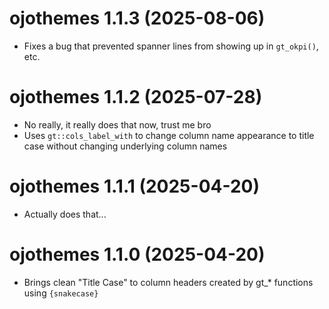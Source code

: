 # ojothemes 1.1.3 (2025-08-06)

* Fixes a bug that prevented spanner lines from showing up in `gt_okpi()`, etc.

# ojothemes 1.1.2 (2025-07-28)

* No really, it really does that now, trust me bro
* Uses `gt::cols_label_with` to change column name appearance to title case without changing underlying column names

# ojothemes 1.1.1 (2025-04-20)

* Actually does that...

# ojothemes 1.1.0 (2025-04-20)

* Brings clean "Title Case" to column headers created by gt_* functions using `{snakecase}` 
